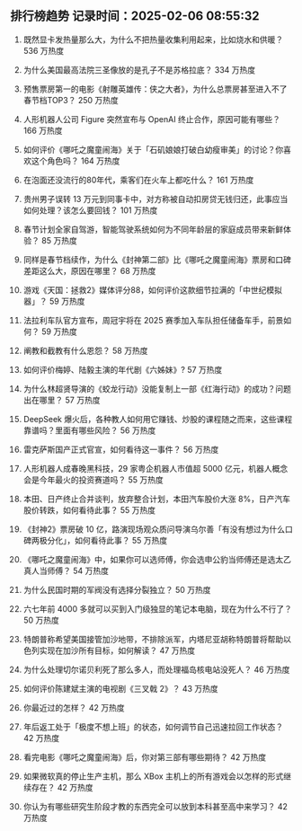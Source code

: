 
## 排行榜趋势 记录时间：2025-02-06 08:55:32
  
  1. 既然显卡发热量那么大，为什么不把热量收集利用起来，比如烧水和供暖？ 536 万热度
    
  2. 为什么美国最高法院三圣像放的是孔子不是苏格拉底？ 334 万热度
    
  3. 预售票房第一的电影《射雕英雄传：侠之大者》，为什么总票房甚至进入不了春节档TOP3？ 250 万热度
    
  4. 人形机器人公司 Figure 突然宣布与 OpenAI 终止合作，原因可能有哪些？ 166 万热度
    
  5. 如何评价《哪吒之魔童闹海》关于「石矶娘娘打破白幼瘦审美」的讨论？你喜欢这个角色吗？ 164 万热度
    
  6. 在泡面还没流行的80年代，乘客们在火车上都吃什么？ 161 万热度
    
  7. 贵州男子误转 13 万元到同事卡中，对方称被自动扣房贷无钱归还，此事应当如何处理？该怎么要回钱？ 101 万热度
    
  8. 春节计划全家自驾游，智能驾驶系统如何为不同年龄层的家庭成员带来新鲜体验？ 85 万热度
    
  9. 同样是春节档续作，为什么《封神第二部》比《哪吒之魔童闹海》票房和口碑差距这么大，原因在哪里？ 68 万热度
    
  10. 游戏《天国：拯救2》媒体评分88，如何评价这款细节拉满的「中世纪模拟器」？ 59 万热度
    
  11. 法拉利车队官方宣布，周冠宇将在 2025 赛季加入车队担任储备车手，前景如何？ 59 万热度
    
  12. 阐教和截教有什么恩怨？ 58 万热度
    
  13. 如何评价梅婷、陆毅主演的年代剧《六姊妹》? 57 万热度
    
  14. 为什么林超贤导演的《蛟龙行动》没能复制上一部《红海行动》的成功？问题出在哪里？ 57 万热度
    
  15. DeepSeek 爆火后，各种教人如何用它赚钱、炒股的课程随之而来，这些课程靠谱吗？里面有哪些风险？ 56 万热度
    
  16. 雷克萨斯国产正式官宣，如何看待这一事件？ 56 万热度
    
  17. 人形机器人成春晚黑科技，29 家粤企机器人市值超 5000 亿元，机器人概念会是今年最火的投资赛道吗？ 55 万热度
    
  18. 本田、日产终止合并谈判，放弃整合计划，本田汽车股价大涨 8%，日产汽车股价转跌，如何看待此事？ 55 万热度
    
  19. 《封神2》票房破 10 亿，路演现场观众质问导演乌尔善「有没有想过为什么口碑两极分化」，如何看待此事？ 55 万热度
    
  20. 《哪吒之魔童闹海》中，如果你可以选师傅，你会选申公豹当师傅还是选太乙真人当师傅？ 54 万热度
    
  21. 为什么民国时期的军阀没有选择分裂独立？ 50 万热度
    
  22. 六七年前 4000 多就可以买到入门级独显的笔记本电脑，现在为什么不行了？ 50 万热度
    
  23. 特朗普称希望美国接管加沙地带，不排除派军，内塔尼亚胡称特朗普将帮助以色列实现在加沙所有目标，如何解读？ 47 万热度
    
  24. 为什么处理切尔诺贝利死了那么多人，而处理福岛核电站没死人？ 46 万热度
    
  25. 如何评价陈建斌主演的电视剧《三叉戟 2》？ 43 万热度
    
  26. 你最近过的怎样？ 42 万热度
    
  27. 年后返工处于「极度不想上班」的状态，如何调节自己迅速拉回工作状态？ 42 万热度
    
  28. 看完电影《哪吒之魔童闹海》后，你对第三部有哪些期待？ 42 万热度
    
  29. 如果微软真的停止生产主机，那么 XBox 主机上的所有游戏会以怎样的形式继续存在？ 42 万热度
    
  30. 你认为有哪些研究生阶段才教的东西完全可以放到本科甚至高中来学习？ 42 万热度
    